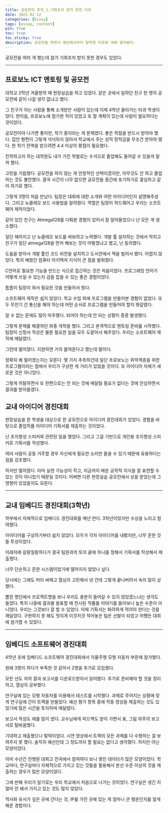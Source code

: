 ```yaml
---
title: 공모전의 추억_1.기회조차 얻지 못한 이유
date: 2021-02-12
categories: [Essay]
tags: [essay, contest]
pin: true
toc: true
toc_sticky: true
description: 공모전을 하면서 예선에서부터 탈락한 이유에 대해 알아봤다.
---
```


공모전을 여러 개 했는데 참가 기회조차 받지 못한 경우도 있었다.

***

## __프로보노 ICT 멘토링 및 공모전__

대학교 2학년 겨울방학 때 현장실습을 하고 있었다. 같은 곳에서 일하던 친구 한 명이 공모전에 같이 나갈 생각 없냐고 했다.

그 친구가 아는 사람을 통해 소개받은 사람이 있는데 이제 4학년 올라가는 타과 학생이었다. 한이음, 프로보노에 참가한 적이 있었고 또 할 계획이 있는데 사람이 필요하다는 것이었다.

공모전이야 나가면 좋지만, 학기 중이라는 게 문제였다. 좋은 학점을 반드시 받아야 했다. 집안 형편이 그렇게 넉넉하지 않아서 학교에서 주는 성적 장학금을 무조건 받아야 했다. 한 학기 전액을 받으려면 4.4 이상의 평점이 필요했다.

진학하고자 하는 대학원도 내가 가진 학벌로는 수석으로 졸업해도 들어갈 수 있을까 말까 했다.

고민을 거듭했다. 공모전을 하지 않는 게 안정적인 선택이겠지만, 아무것도 안 하고 졸업하는 것도 불안했다. 결국 시간이 너무 없으면 공모전을 중간에 포기하기로 결심하고 같이 하기로 했다.

그렇게 3명이 처음 만났다. 팀장은 대회에 대한 소개와 어떤 아이디어인지 설명해주셨다. 그리고 뉴클레오 보드 사용법을 알려줬다. 역할은 팀장이 하드웨어고 우리는 소프트웨어 제작이었다.

같이 있던 친구는 Atmega128를 다뤄본 경험이 있어서 잘 알아들었으나 난 모든 게 생소했다.

일단 헤어지고 난 뉴클레오 보드를 써보려고 노력했다. 개발 툴 설치하는 것에서 막히고 친구가 일단 atmega128을 먼저 해보는 것이 어떻겠냐고 했고, 난 동의했다.

도움을 받아서 개발 툴인 코드 비전을 설치하고 도서관에서 책을 빌려서 봤다. 어렵지 않았다. 특히 배웠던 컴퓨터 아키텍처 지식이 큰 힘을 발휘했다.

C언어로 필요한 기능을 만드는 식으로 접근하는 것은 처음이었다. 프로그래밍 언어가 어떻게 쓰일 수 있는지 감을 잡을 수 있는 좋은 경험이었다.

틈틈이 팀장이 와서 필요한 것을 만들어서 줬다.

소프트웨어 제작은 쉽지 않았다. 학교 수업 외에 프로그램을 만들어본 경험이 없었다. 또 두 무전기 간 통신을 해야 하는데 어떤 순서로 프로그램을 만들어야 할지 헷갈렸다.

알 수 없는 문제도 많이 마주했다. 되어야 하는데 안 되는 상황이 종종 발생했다.

그렇게 문제를 해결하던 와중 개학을 했다. 그리고 본격적으로 멘토링 준비를 시작했다. 팀장이 신청서 작성은 물론 필요한 일을 모두 도맡아서 해주었다. 우리는 소프트웨어 제작에 매달렸다.

그런데 떨어졌다. 지원하면 거의 붙여준다고 했는데 말이다.

정확히 왜 떨어졌는지는 모른다. 몇 가지 추측하건대 일단 프로보노는 취약계층을 위한 프로그램이라는 점에서 우리가 구상한 게 거리가 있었을 것이다. 또 아이디어 자체가 새로운 것은 아니었다.

그렇게 허탈하면서 또 한편으로는 안 되는 것에 매달릴 필요가 없다는 것에 안심하면서 결과를 받아들였다.

## __교내 아이디어 경진대회__

현장실습을 한 학생을 대상으로 한 공모전으로 아이디어 경진대회가 있었다. 경험을 바탕으로 졸업작품 아이디어 기획서를 제출하는 것이었다.

난 초지향성 스피커와 관련된 일을 했었다. 그리고 그걸 기반으로 개인용 초지향성 스피커로 기획서를 작성했다.

여러 사람이 공동 거주할 경우 자신에게 필요한 소리만 들을 수 있기 때문에 유용하다는 점을 강조했다.

하지만 떨어졌다. 아마 실현 가능성이 작고, 지금까지 배운 공학적 지식을 잘 표현할 수 있는 것이 아니었기 때문일 것이다. 어쩌면 다른 현장실습 공모전에서 상을 받았는데 그 영향이 있었을지도 모른다.

***

## __교내 임베디드 경진대회(3학년)__

학부에서 자체적으로 임베디드 경진대회를 매년 연다. 3학년이었지만 수상을 노리고 참여했다.

아이디어를 구상하기부터 쉽지 않았다. 모두가 각자 아이디어를 내봤지만, 너무 흔한 것들 투성이었다.

이래저래 갈팡질팡하다가 결국 팀원과의 토의 끝에 하나를 정해서 기획서를 작성해서 제출했다.

너무 단순하고 흔한 시스템이었기에 떨어지지 않았나 싶다.

당시에는 그래도 머리 싸매고 열심히 고민해서 낸 건데 그렇게 끝나버려서 속이 많이 상했다.

뽑힌 명단에서 프로젝트명을 보니 우리도 충분히 들어갈 수 있지 않았겠느냐는 생각도 들었다. 특히 나중에 결과물 발표할 때 전시된 작품들 이야기를 들어보니 높은 수준이 아니었다. 우리는 그것보다 잘 할 수 있었다. 이때 기획서는 화려하게 적어야 한다는 것을 깨달았다. 구현하지 못 해도 멋지게 이것저것 적어놓은 팀은 선발이 되었고 어쨌든 대회에 참가할 수 있었다.
***

## __임베디드 소프트웨어 경진대회__

4학년 초에 임베디드 소프트웨어 경진대회에서 자율주행 모형 자동차 부문에 참가했다.

원래 3명이 하다가 부족한 것 같아서 2명을 추가로 모집했다.

모든 년도 차의 결과 보고서를 다운로드받아서 읽어봤다. 추가로 준비해야 할 것을 정리하고, 열심히 공부했다.

연구실에 있는 모형 자동차를 이용해서 테스트를 시작했다. 과제로 주어지는 상황에 맞게 연구실에 간이 트랙을 만들었다. 예선 평가 항목 중에 작동 영상을 제출하는 것도 있었기에 많은 시간을 투자하며 매달렸다.

보고서 작성도 애를 많이 썼다. 교수님에게 피드백도 받아 가면서 표, 그림 위주의 보고서로 탈바꿈했다.

기대하고 제출했으나 탈락이었다. 시연 영상에서 트랙의 모든 과제를 다 수행하는 걸 보여주지 못 했다. 솔직히 예선인데 그 정도까지 할 필요는 없다고 생각했다. 하지만 아닌 모양이었다.

이미 수년간 진행된 대회고 전국에서 참여하다 보니 쌓인 데이터가 많은 모양이었다. 학교마다, 연구실마다 자체적으로 가지고 있는 것들을 활용해서 본선 수준 이상의 것을 제출하는 경우가 많은 모양이었다.

그에 반해 우리가 알기로는 우리 학교에서 처음으로 나가는 것이었다. 연구실은 생긴 지 얼마 안 돼서 가지고 있는 것도 많지 않았다.

역사와 유서가 깊은 곳에 간다는 것, IP를 가진 곳에 있는 게 얼마나 큰 행운인지를 알게 해준 경험이다.
